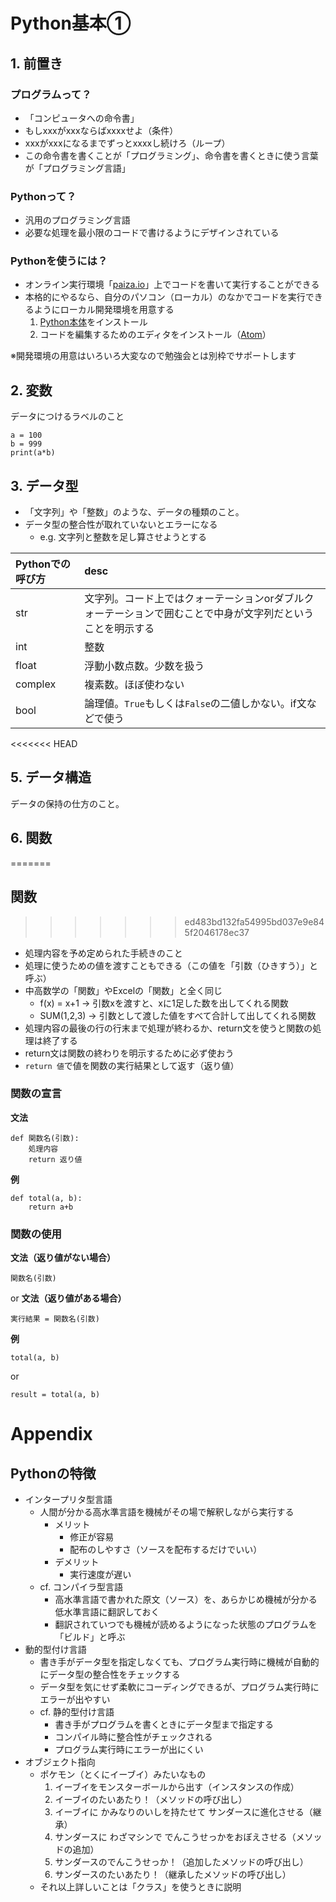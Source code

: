# Python基本①
## 1. 前置き
### プログラムって？
* 「コンピュータへの命令書」
* もしxxxがxxxならばxxxxせよ（条件）
* xxxがxxxになるまでずっとxxxxし続けろ（ループ）
* この命令書を書くことが「プログラミング」、命令書を書くときに使う言葉が「プログラミング言語」
### Pythonって？
* 汎用のプログラミング言語
* 必要な処理を最小限のコードで書けるようにデザインされている
### Pythonを使うには？
* オンライン実行環境「[paiza.io](https://paiza.io/ja)」上でコードを書いて実行することができる
* 本格的にやるなら、自分のパソコン（ローカル）のなかでコードを実行できるようにローカル開発環境を用意する
  1. [Python本体](https://www.python.org)をインストール
  2. コードを編集するためのエディタをインストール（[Atom](https://atom.io)）

※開発環境の用意はいろいろ大変なので勉強会とは別枠でサポートします

## 2. 変数
データにつけるラベルのこと
```
a = 100
b = 999
print(a*b)
```

## 3. データ型
* 「文字列」や「整数」のような、データの種類のこと。
* データ型の整合性が取れていないとエラーになる
  * e.g. 文字列と整数を足し算させようとする

| Pythonでの呼び方 |desc |
|:---|:---|
|str |文字列。コード上ではクォーテーションorダブルクォーテーションで囲むことで中身が文字列だということを明示する |
|int |整数 |
|float |浮動小数点数。少数を扱う |
|complex |複素数。ほぼ使わない |
|bool |論理値。`True`もしくは`False`の二値しかない。if文などで使う |

<<<<<<< HEAD
## 5. データ構造
データの保持の仕方のこと。
###

## 6. 関数
=======
## 関数
>>>>>>> ed483bd132fa54995bd037e9e845f2046178ec37
* 処理内容を予め定められた手続きのこと
* 処理に使うための値を渡すこともできる（この値を「引数（ひきすう）」と呼ぶ）
* 中高数学の「関数」やExcelの「関数」と全く同じ
  * f(x) = x+1 -> 引数xを渡すと、xに1足した数を出してくれる関数
  * SUM(1,2,3) -> 引数として渡した値をすべて合計して出してくれる関数
* 処理内容の最後の行の行末まで処理が終わるか、return文を使うと関数の処理は終了する
* return文は関数の終わりを明示するために必ず使おう
* `return 値`で値を関数の実行結果として返す（返り値）

### 関数の宣言
**文法**
```
def 関数名(引数):
    処理内容
    return 返り値
```

**例**
```
def total(a, b):
    return a+b
```
### 関数の使用
**文法（返り値がない場合）**
```
関数名(引数)
```
or
**文法（返り値がある場合）**
```
実行結果 = 関数名(引数)
```
**例**
```
total(a, b)
```
or
```
result = total(a, b)
```

# Appendix

## Pythonの特徴
* インタープリタ型言語
  * 人間が分かる高水準言語を機械がその場で解釈しながら実行する
    * メリット
      * 修正が容易
      * 配布のしやすさ（ソースを配布するだけでいい）
    * デメリット
      * 実行速度が遅い
  * cf. コンパイラ型言語
    * 高水準言語で書かれた原文（ソース）を、あらかじめ機械が分かる低水準言語に翻訳しておく
    * 翻訳されていつでも機械が読めるようになった状態のプログラムを「ビルド」と呼ぶ
* 動的型付け言語
  * 書き手がデータ型を指定しなくても、プログラム実行時に機械が自動的にデータ型の整合性をチェックする
  * データ型を気にせず柔軟にコーディングできるが、プログラム実行時にエラーが出やすい
  * cf. 静的型付け言語
    * 書き手がプログラムを書くときにデータ型まで指定する
    * コンパイル時に整合性がチェックされる
    * プログラム実行時にエラーが出にくい
* オブジェクト指向
  * ポケモン（とくにイーブイ）みたいなもの
    1. イーブイをモンスターボールから出す（インスタンスの作成）
    2. イーブイのたいあたり！（メソッドの呼び出し）
    3. イーブイに かみなりのいしを持たせて サンダースに進化させる（継承）
    4. サンダースに わざマシンで でんこうせっかをおぼえさせる（メソッドの追加）
    5. サンダースのでんこうせっか！（追加したメソッドの呼び出し）
    6. サンダースのたいあたり！（継承したメソッドの呼び出し）
  * それ以上詳しいことは「クラス」を使うときに説明
